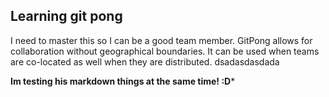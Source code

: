 ## Learning git pong

I need to master this so I can be a good team member. GitPong allows for collaboration without geographical boundaries. It can be used when teams are co-located as well when they are distributed. dsadasdasdada

**Im testing his markdown things at the same time! :D***